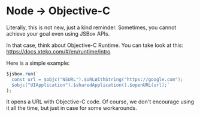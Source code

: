 # Node -> Objective-C

Literally, this is not new, just a kind reminder. Sometimes, you cannot achieve your goal even using JSBox APIs.

In that case, think about Objective-C Runtime. You can take look at this: https://docs.xteko.com/#/en/runtime/intro

Here is a simple example:

```js
$jsbox.run(`
  const url = $objc("NSURL").$URLWithString("https://google.com");
  $objc("UIApplication").$sharedApplication().$openURL(url);`
);
```

It opens a URL with Objective-C code. Of course, we don't encourage using it all the time, but just in case for some workarounds.
